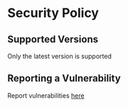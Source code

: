 # Security Policy

## Supported Versions

Only the latest version is supported

## Reporting a Vulnerability

Report vulnerabilities [here](https://github.com/jmertic/lfx-tac-actions/security/advisories/new)

